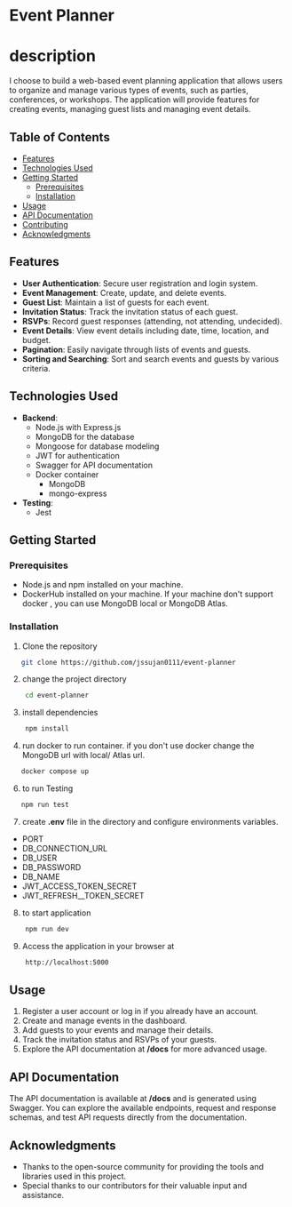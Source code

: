 
# Event Planner
# description
I choose to build a web-based event planning application that allows users to organize and manage various types of events, such as parties, conferences, or workshops. The application will provide features for creating events, managing guest lists and managing event details.
## Table of Contents
- [Features](#features)
- [Technologies Used](#technologies-used)
- [Getting Started](#getting-started)
  - [Prerequisites](#prerequisites)
  - [Installation](#installation)
- [Usage](#usage)
- [API Documentation](#api-documentation)
- [Contributing](#contributing)
- [Acknowledgments](#acknowledgments)
## Features

- **User Authentication**: Secure user registration and login system.
- **Event Management**: Create, update, and delete events.
- **Guest List**: Maintain a list of guests for each event.
- **Invitation Status**: Track the invitation status of each guest.
- **RSVPs**: Record guest responses (attending, not attending, undecided).
- **Event Details**: View event details including date, time, location, and budget.
- **Pagination**: Easily navigate through lists of events and guests.
- **Sorting and Searching**: Sort and search events and guests by various criteria.

## Technologies Used
- **Backend**:
  - Node.js with Express.js
  - MongoDB for the database
  - Mongoose for database modeling
  - JWT for authentication
  - Swagger for API documentation
  - Docker container
    - MongoDB
    - mongo-express
- **Testing**:
    - Jest 

## Getting Started

### Prerequisites

- Node.js and npm installed on your machine.
- DockerHub installed on your machine. If your machine don't support docker , you can use MongoDB local or MongoDB Atlas.

### Installation
1. Clone the repository
```bash
   git clone https://github.com/jssujan0111/event-planner
```
2. change the project directory
```bash
    cd event-planner
```
3. install dependencies
```bash
    npm install
```
4. run docker to run container. if you don't use  docker change the MongoDB url with local/ Atlas url.
```bash
   docker compose up
```
6. to run Testing
```bash
   npm run test
```
7. create **.env** file in the directory and configure environments variables.
- PORT
- DB_CONNECTION_URL
- DB_USER
- DB_PASSWORD
- DB_NAME
- JWT_ACCESS_TOKEN_SECRET
- JWT_REFRESH__TOKEN_SECRET
8. to start application
```bash
    npm run dev
```
9. Access the application in your browser at
```bash
    http://localhost:5000
```
## Usage
1. Register a user account or log in if you already have an account.
2. Create and manage events in the dashboard.
3. Add guests to your events and manage their details.
4. Track the invitation status and RSVPs of your guests.
5. Explore the API documentation at **/docs** for more advanced usage.
## API Documentation
The API documentation is available at **/docs** and is generated using Swagger. You can explore the available endpoints, request and response schemas, and test API requests directly from the documentation.
## Acknowledgments
- Thanks to the open-source community for providing the tools and libraries used in this project.
- Special thanks to our contributors for their valuable input and assistance.
